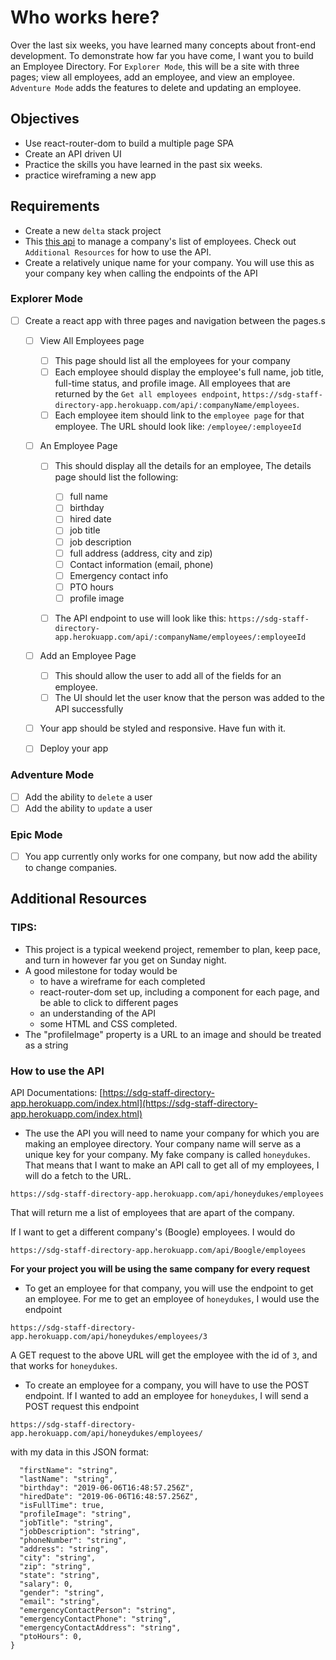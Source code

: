# Who works here?

Over the last six weeks, you have learned many concepts about front-end development. To demonstrate how far you have come, I want you to build an Employee Directory. For `Explorer Mode`, this will be a site with three pages; view all employees, add an employee, and view an employee. `Adventure Mode` adds the features to delete and updating an employee.

## Objectives

- Use react-router-dom to build a multiple page SPA
- Create an API driven UI
- Practice the skills you have learned in the past six weeks.
- practice wireframing a new app

## Requirements

- Create a new `delta` stack project
- This [this api](https://sdg-staff-directory-app.herokuapp.com/index.html) to manage a company's list of employees. Check out `Additional Resources` for how to use the API.
- Create a relatively unique name for your company. You will use this as your company key when calling the endpoints of the API

### Explorer Mode

- [ ] Create a react app with three pages and navigation between the pages.s

  - [ ] View All Employees page
    - [ ] This page should list all the employees for your company
    - [ ] Each employee should display the employee's full name, job title, full-time status, and profile image. All employees that are returned by the `Get all employees endpoint`, `https://sdg-staff-directory-app.herokuapp.com/api/:companyName/employees`.
    - [ ] Each employee item should link to the `employee page` for that employee. The URL should look like: `/employee/:employeeId`
  - [ ] An Employee Page

    - [ ] This should display all the details for an employee, The details page should list the following:

      - [ ] full name
      - [ ] birthday
      - [ ] hired date
      - [ ] job title
      - [ ] job description
      - [ ] full address (address, city and zip)
      - [ ] Contact information (email, phone)
      - [ ] Emergency contact info
      - [ ] PTO hours
      - [ ] profile image

    - [ ] The API endpoint to use will look like this: `https://sdg-staff-directory-app.herokuapp.com/api/:companyName/employees/:employeeId`

  - [ ] Add an Employee Page
    - [ ] This should allow the user to add all of the fields for an employee.
    - [ ] The UI should let the user know that the person was added to the API successfully
  - [ ] Your app should be styled and responsive. Have fun with it.
  - [ ] Deploy your app

### Adventure Mode

- [ ] Add the ability to `delete` a user
- [ ] Add the ability to `update` a user

### Epic Mode

- [ ] You app currently only works for one company, but now add the ability to change companies.

## Additional Resources

### TIPS:

- This project is a typical weekend project, remember to plan, keep pace, and turn in however far you get on Sunday night.
- A good milestone for today would be
  - to have a wireframe for each completed
  - react-router-dom set up, including a component for each page, and be able to click to different pages
  - an understanding of the API
  - some HTML and CSS completed.
- The "profileImage" property is a URL to an image and should be treated as a string

### How to use the API

API Documentations: [https://sdg-staff-directory-app.herokuapp.com/index.html](https://sdg-staff-directory-app.herokuapp.com/index.html)

- The use the API you will need to name your company for which you are making an employee directory. Your company name will serve as a unique key for your company. My fake company is called `honeydukes`. That means that I want to make an API call to get all of my employees, I will do a fetch to the URL.

```
https://sdg-staff-directory-app.herokuapp.com/api/honeydukes/employees
```

That will return me a list of employees that are apart of the company.

If I want to get a different company's (Boogle) employees. I would do

```
https://sdg-staff-directory-app.herokuapp.com/api/Boogle/employees
```

**For your project you will be using the same company for every request**

- To get an employee for that company, you will use the endpoint to get an employee. For me to get an employee of `honeydukes`, I would use the endpoint

`https://sdg-staff-directory-app.herokuapp.com/api/honeydukes/employees/3`

A GET request to the above URL will get the employee with the id of `3`, and that works for `honeydukes`.

- To create an employee for a company, you will have to use the POST endpoint. If I wanted to add an employee for `honeydukes`, I will send a POST request this endpoint

```
https://sdg-staff-directory-app.herokuapp.com/api/honeydukes/employees/
```

with my data in this JSON format:

```{
  "firstName": "string",
  "lastName": "string",
  "birthday": "2019-06-06T16:48:57.256Z",
  "hiredDate": "2019-06-06T16:48:57.256Z",
  "isFullTime": true,
  "profileImage": "string",
  "jobTitle": "string",
  "jobDescription": "string",
  "phoneNumber": "string",
  "address": "string",
  "city": "string",
  "zip": "string",
  "state": "string",
  "salary": 0,
  "gender": "string",
  "email": "string",
  "emergencyContactPerson": "string",
  "emergencyContactPhone": "string",
  "emergencyContactAddress": "string",
  "ptoHours": 0,
}
```
